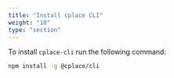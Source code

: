 ```yaml
---
title: "Install cplace CLI"
weight: "10"
type: "section"
---
```


To install `cplace-cli` run the following command:

```bash
npm install -g @cplace/cli
```